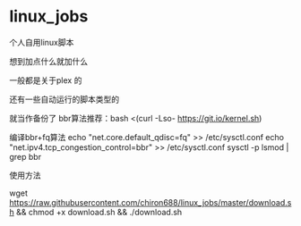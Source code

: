 # linux_jobs
个人自用linux脚本

想到加点什么就加什么

一般都是关于plex 的

还有一些自动运行的脚本类型的

就当作备份了
bbr算法推荐：bash <(curl -Lso- https://git.io/kernel.sh)

编译bbr+fq算法
echo "net.core.default_qdisc=fq" >> /etc/sysctl.conf
echo "net.ipv4.tcp_congestion_control=bbr" >> /etc/sysctl.conf
sysctl -p
lsmod | grep bbr

使用方法

wget https://raw.githubusercontent.com/chiron688/linux_jobs/master/download.sh && chmod +x download.sh && ./download.sh
